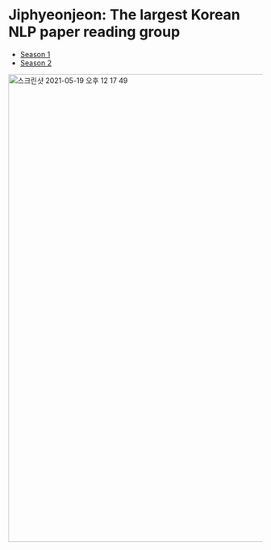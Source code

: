 # Jiphyeonjeon: The largest Korean NLP paper reading group

- [Season 1](season1)
- [Season 2](season2)

<img width="928" alt="스크린샷 2021-05-19 오후 12 17 49" src="https://user-images.githubusercontent.com/38183241/118751446-46f80380-b89c-11eb-8c29-683e0f17247d.png">
